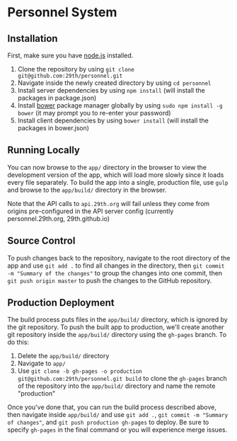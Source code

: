 # Personnel System

## Installation

First, make sure you have [node.js](http://nodejs.org/) installed.

1. Clone the repository by using `git clone git@github.com:29th/personnel.git`
2. Navigate inside the newly created directory by using `cd personnel`
3. Install server dependencies by using `npm install` (will install the packages in package.json)
4. Install [bower](http://bower.io) package manager globally by using `sudo npm install -g bower` (it may prompt you to re-enter your password)
5. Install client dependencies by using `bower install` (will install the packages in bower.json)

## Running Locally
You can now browse to the `app/` directory in the browser to view the development version of the app, which will load more slowly since it loads every file separately. To build the app into a single, production file, use `gulp` and browse to the `app/build/` directory in the browser.

Note that the API calls to `api.29th.org` will fail unless they come from origins pre-configured in the API server config (currently personnel.29th.org, 29th.github.io)

## Source Control
To push changes back to the repository, navigate to the root directory of the app and use `git add .` to find all changes in the directory, then `git commit -m "Summary of the changes"` to group the changes into one commit, then `git push origin master` to push the changes to the GitHub repository.

## Production Deployment
The build process puts files in the `app/build/` directory, which is ignored by the git repository. To push the built app to production, we'll create another git repository inside the `app/build/` directory using the `gh-pages` branch. To do this:

1. Delete the `app/build/` directory
2. Navigate to `app/`
3. Use `git clone -b gh-pages -o production git@github.com:29th/personnel.git build` to clone the `gh-pages` branch of the repository into the `app/build/` directory and name the remote "production"

Once you've done that, you can run the build process described above, then navigate inside `app/build/` and use `git add .`, `git commit -m "Summary of changes"`, and `git push production gh-pages` to deploy. Be sure to specify `gh-pages` in the final command or you will experience merge issues.